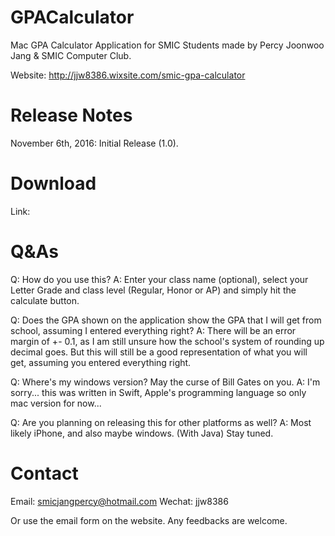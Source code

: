 # GPACalculator
Mac GPA Calculator Application for SMIC Students made by Percy Joonwoo Jang & SMIC Computer Club.

Website: http://jjw8386.wixsite.com/smic-gpa-calculator

# Release Notes
November 6th, 2016: Initial Release (1.0).

# Download
Link: 

# Q&As
Q: How do you use this?
A: Enter your class name (optional), select your Letter Grade and class level (Regular, Honor or AP) and simply hit the calculate button.

Q: Does the GPA shown on the application show the GPA that I will get from school, assuming I entered everything right?
A: There will be an error margin of +- 0.1, as I am still unsure how the school's system of rounding up decimal goes.
   But this will still be a good representation of what you will get, assuming you entered everything right.

Q: Where's my windows version? May the curse of Bill Gates on you.
A: I'm sorry... this was written in Swift, Apple's programming language so only mac version for now...

Q: Are you planning on releasing this for other platforms as well?
A: Most likely iPhone, and also maybe windows. (With Java) Stay tuned.

# Contact
Email: smicjangpercy@hotmail.com
Wechat: jjw8386

Or use the email form on the website. Any feedbacks are welcome.
